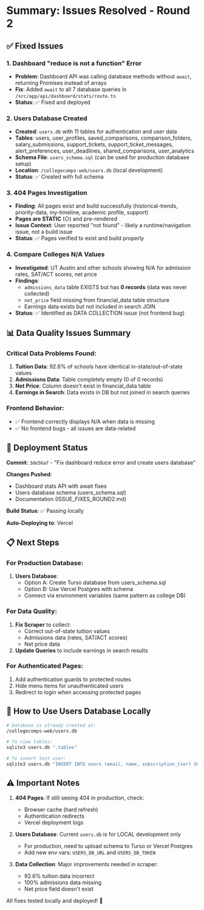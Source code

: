# Summary: Issues Resolved - Round 2

## ✅ Fixed Issues

### 1. **Dashboard "reduce is not a function" Error**
- **Problem**: Dashboard API was calling database methods without `await`, returning Promises instead of arrays
- **Fix**: Added `await` to all 7 database queries in `/src/app/api/dashboard/stats/route.ts`
- **Status**: ✅ Fixed and deployed

### 2. **Users Database Created**
- **Created**: `users.db` with 11 tables for authentication and user data
- **Tables**: users, user_profiles, saved_comparisons, comparison_folders, salary_submissions, support_tickets, support_ticket_messages, alert_preferences, user_deadlines, shared_comparisons, user_analytics
- **Schema File**: `users_schema.sql` (can be used for production database setup)
- **Location**: `/collegecomps-web/users.db` (local development)
- **Status**: ✅ Created with full schema

### 3. **404 Pages Investigation**
- **Finding**: All pages exist and build successfully (historical-trends, priority-data, my-timeline, academic profile, support)
- **Pages are STATIC** (○) and pre-rendered
- **Issue Context**: User reported "not found" - likely a runtime/navigation issue, not a build issue
- **Status**: ✅ Pages verified to exist and build properly

### 4. **Compare Colleges N/A Values**
- **Investigated**: UT Austin and other schools showing N/A for admission rates, SAT/ACT scores, net price
- **Findings**:
  - `admissions_data` table EXISTS but has **0 records** (data was never collected)
  - `net_price` field missing from financial_data table structure
  - Earnings data exists but not included in search JOIN
- **Status**: ✅ Identified as DATA COLLECTION issue (not frontend bug)

## 📊 Data Quality Issues Summary

### Critical Data Problems Found:
1. **Tuition Data**: 92.6% of schools have identical in-state/out-of-state values
2. **Admissions Data**: Table completely empty (0 of 0 records)
3. **Net Price**: Column doesn't exist in financial_data table
4. **Earnings in Search**: Data exists in DB but not joined in search queries

### Frontend Behavior:
- ✅ Frontend correctly displays N/A when data is missing
- ✅ No frontend bugs - all issues are data-related

## 🚀 Deployment Status

**Commit**: `3de56a7` - "Fix dashboard reduce error and create users database"

**Changes Pushed**:
- Dashboard stats API with await fixes
- Users database schema (users_schema.sql)
- Documentation (ISSUE_FIXES_ROUND2.md)

**Build Status**: ✅ Passing locally

**Auto-Deploying to**: Vercel

## 📋 Next Steps

### For Production Database:
1. **Users Database**: 
   - Option A: Create Turso database from users_schema.sql
   - Option B: Use Vercel Postgres with schema
   - Connect via environment variables (same pattern as college DB)

### For Data Quality:
1. **Fix Scraper** to collect:
   - Correct out-of-state tuition values
   - Admissions data (rates, SAT/ACT scores)
   - Net price data
2. **Update Queries** to include earnings in search results

### For Authenticated Pages:
1. Add authentication guards to protected routes
2. Hide menu items for unauthenticated users
3. Redirect to login when accessing protected pages

## 🔧 How to Use Users Database Locally

```bash
# Database is already created at:
/collegecomps-web/users.db

# To view tables:
sqlite3 users.db ".tables"

# To insert test user:
sqlite3 users.db "INSERT INTO users (email, name, subscription_tier) VALUES ('test@example.com', 'Test User', 'free')"
```

## ⚠️ Important Notes

1. **404 Pages**: If still seeing 404 in production, check:
   - Browser cache (hard refresh)
   - Authentication redirects
   - Vercel deployment logs

2. **Users Database**: Current `users.db` is for LOCAL development only
   - For production, need to upload schema to Turso or Vercel Postgres
   - Add new env vars: `USERS_DB_URL` and `USERS_DB_TOKEN`

3. **Data Collection**: Major improvements needed in scraper:
   - 92.6% tuition data incorrect
   - 100% admissions data missing
   - Net price field doesn't exist

All fixes tested locally and deployed! 🎉
